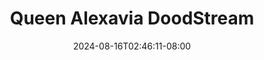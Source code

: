 --- 
title: "Queen Alexavia  DoodStream"
description: "streaming bokep Queen Alexavia  DoodStream instagram   terbaru"
date: 2024-08-16T02:46:11-08:00
file_code: "v5mm9nkzarr2"
draft: false
cover: "btcp6xego50omarh.jpg"
tags: ["Queen", "Alexavia", "DoodStream", "bokep-indo", "bokep-viral", "bokep-ig"]
length: 1288
fld_id: "1483247"
foldername: "Alexavia"
categories: ["Alexavia"]
views: 0
---